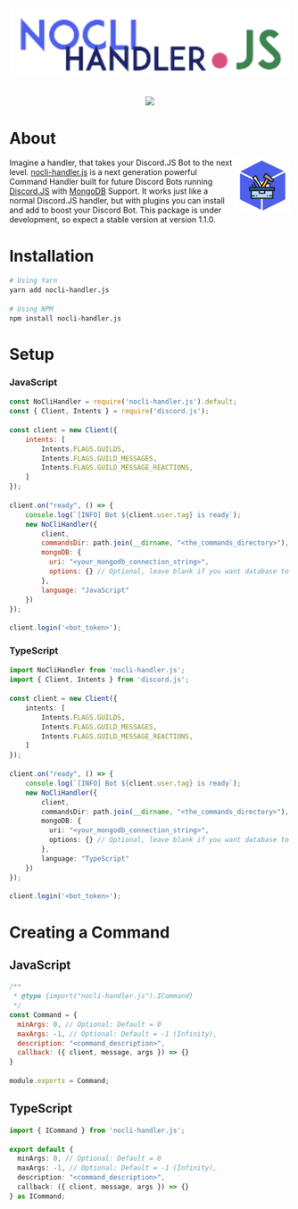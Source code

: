 <div align="center">
  <br />
  <p>
    <img src="./assets/Banner.png" width=500 />
  </p>
  <br />
  <img src="https://nodei.co/npm/nocli-handler.js.png" />
  <p></p>
</div>

# About
<img src="./assets/Logo.png" width="100" align="right" />

Imagine a handler, that takes your Discord.JS Bot to the next level. [nocli-handler.js](https://github.com/tribui141108/nocli-handler.js) is a next generation powerful Command Handler built for future Discord Bots running [Discord.JS](https://discord.js.org) with [MongoDB](https://mongodb.com) Support. It works just like a normal Discord.JS handler, but with plugins you can install and add to boost your Discord Bot. This package is under development, so expect a stable version at version 1.1.0.

# Installation
```bash
# Using Yarn
yarn add nocli-handler.js

# Using NPM
npm install nocli-handler.js
```

# Setup
### JavaScript
```js
const NoCliHandler = require('nocli-handler.js').default;
const { Client, Intents } = require('discord.js');

const client = new Client({
    intents: [
        Intents.FLAGS.GUILDS,
        Intents.FLAGS.GUILD_MESSAGES,
        Intents.FLAGS.GUILD_MESSAGE_REACTIONS,
    ]
});

client.on("ready", () => {
    console.log(`[INFO] Bot ${client.user.tag} is ready`);
    new NoCliHandler({
        client,
        commandsDir: path.join(__dirname, "<the_commands_directory>"),
        mongoDB: {
          uri: "<your_mongodb_connection_string>",
          options: {} // Optional, leave blank if you want database to only keep alive
        },
        language: "JavaScript"
    })
});

client.login('<bot_token>');
```
### TypeScript
```ts
import NoCliHandler from 'nocli-handler.js';
import { Client, Intents } from 'discord.js';

const client = new Client({
    intents: [
        Intents.FLAGS.GUILDS,
        Intents.FLAGS.GUILD_MESSAGES,
        Intents.FLAGS.GUILD_MESSAGE_REACTIONS,
    ]
});

client.on("ready", () => {
    console.log(`[INFO] Bot ${client.user.tag} is ready`);
    new NoCliHandler({
        client,
        commandsDir: path.join(__dirname, "<the_commands_directory>"),
        mongoDB: {
          uri: "<your_mongodb_connection_string>",
          options: {} // Optional, leave blank if you want database to only keep alive
        },
        language: "TypeScript"
    })
});

client.login('<bot_token>');
```


# Creating a Command
## JavaScript
```js
/**
 * @type {import("nocli-handler.js").ICommand}
 */
const Command = {
  minArgs: 0, // Optional: Default = 0
  maxArgs: -1, // Optional: Default = -1 (Infinity),
  description: "<command_description>",
  callback: ({ client, message, args }) => {}
}

module.exports = Command;
```
## TypeScript
```ts
import { ICommand } from 'nocli-handler.js';

export default {
  minArgs: 0, // Optional: Default = 0
  maxArgs: -1, // Optional: Default = -1 (Infinity),
  description: "<command_description>",
  callback: ({ client, message, args }) => {}
} as ICommand;
```
